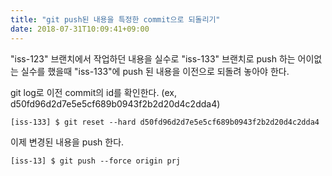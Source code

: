 ```yaml
---
title: "git push된 내용을 특정한 commit으로 되돌리기"
date: 2018-07-31T10:09:41+09:00
---
```


"iss-123" 브랜치에서 작업하던 내용을 실수로 "iss-133" 브랜치로 push 하는 어이없는 실수를 했을때 "iss-133"에 push 된 내용을 이전으로 되돌려 놓아야 한다.

git log로 이전 commit의 id를 확인한다. (ex, d50fd96d2d7e5e5cf689b0943f2b2d20d4c2dda4)


```
[iss-133] $ git reset --hard d50fd96d2d7e5e5cf689b0943f2b2d20d4c2dda4
```

이제 변경된 내용을 push 한다.

```
[iss-13] $ git push --force origin prj
```
